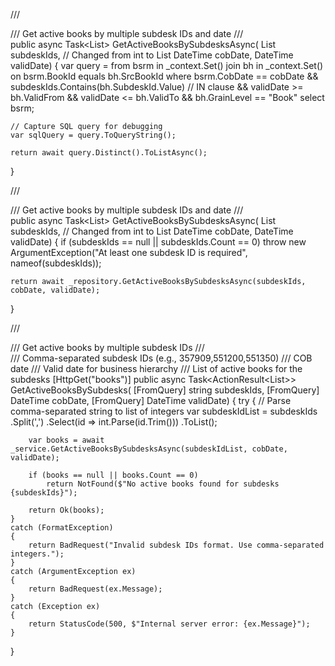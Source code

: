 /// <summary>
/// Get active books by multiple subdesk IDs and date
/// </summary>
public async Task<List<BookSystemRegionMapActive>> GetActiveBooksBySubdesksAsync(
    List<int> subdeskIds,  // Changed from int to List<int>
    DateTime cobDate, 
    DateTime validDate)
{
    var query = from bsrm in _context.Set<BookSystemRegionMapActive>()
                join bh in _context.Set<BusinessHierarchy>() 
                    on bsrm.BookId equals bh.SrcBookId
                where bsrm.CobDate == cobDate
                    && subdeskIds.Contains(bh.SubdeskId.Value)  // IN clause
                    && validDate >= bh.ValidFrom
                    && validDate <= bh.ValidTo
                    && bh.GrainLevel == "Book"
                select bsrm;

    // Capture SQL query for debugging
    var sqlQuery = query.ToQueryString();

    return await query.Distinct().ToListAsync();
}


/// <summary>
/// Get active books by multiple subdesk IDs and date
/// </summary>
public async Task<List<BookSystemRegionMapActive>> GetActiveBooksBySubdesksAsync(
    List<int> subdeskIds,  // Changed from int to List<int>
    DateTime cobDate, 
    DateTime validDate)
{
    if (subdeskIds == null || subdeskIds.Count == 0)
        throw new ArgumentException("At least one subdesk ID is required", nameof(subdeskIds));

    return await _repository.GetActiveBooksBySubdesksAsync(subdeskIds, cobDate, validDate);
}


/// <summary>
/// Get active books by multiple subdesk IDs
/// </summary>
/// <param name="subdeskIds">Comma-separated subdesk IDs (e.g., 357909,551200,551350)</param>
/// <param name="cobDate">COB date</param>
/// <param name="validDate">Valid date for business hierarchy</param>
/// <returns>List of active books for the subdesks</returns>
[HttpGet("books")]
public async Task<ActionResult<List<BookSystemRegionMapActive>>> GetActiveBooksBySubdesks(
    [FromQuery] string subdeskIds,
    [FromQuery] DateTime cobDate, 
    [FromQuery] DateTime validDate)
{
    try
    {
        // Parse comma-separated string to list of integers
        var subdeskIdList = subdeskIds
            .Split(',')
            .Select(id => int.Parse(id.Trim()))
            .ToList();

        var books = await _service.GetActiveBooksBySubdesksAsync(subdeskIdList, cobDate, validDate);
        
        if (books == null || books.Count == 0)
            return NotFound($"No active books found for subdesks {subdeskIds}");
        
        return Ok(books);
    }
    catch (FormatException)
    {
        return BadRequest("Invalid subdesk IDs format. Use comma-separated integers.");
    }
    catch (ArgumentException ex)
    {
        return BadRequest(ex.Message);
    }
    catch (Exception ex)
    {
        return StatusCode(500, $"Internal server error: {ex.Message}");
    }
}
